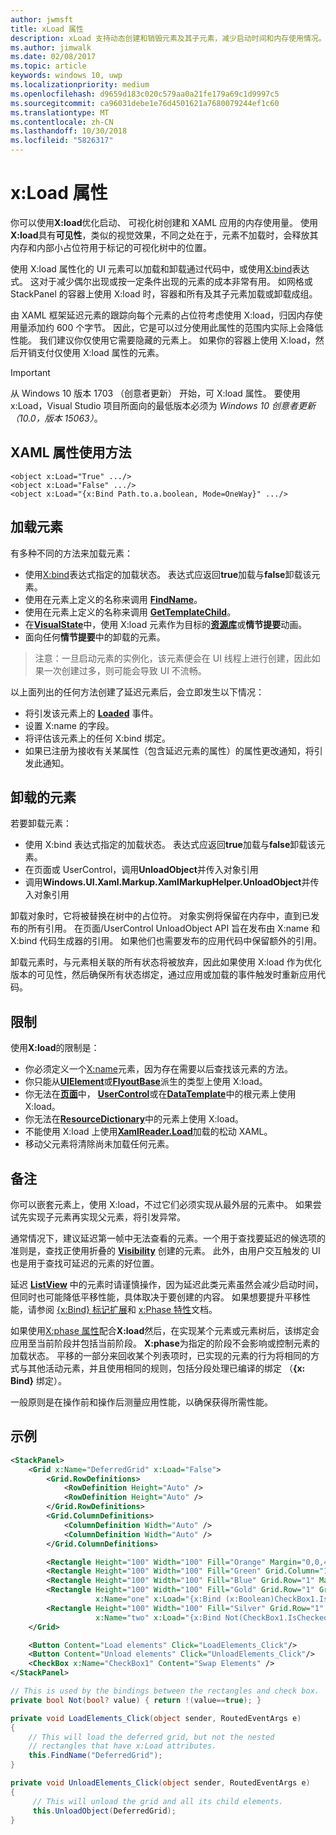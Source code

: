 ```yaml
---
author: jwmsft
title: xLoad 属性
description: xLoad 支持动态创建和销毁元素及其子元素，减少启动时间和内存使用情况。 
ms.author: jimwalk
ms.date: 02/08/2017
ms.topic: article
keywords: windows 10, uwp
ms.localizationpriority: medium
ms.openlocfilehash: d9659d183c020c579aa0a21fe179a69c1d9997c5
ms.sourcegitcommit: ca96031debe1e76d4501621a7680079244ef1c60
ms.translationtype: MT
ms.contentlocale: zh-CN
ms.lasthandoff: 10/30/2018
ms.locfileid: "5826317"
---
```

# <a name="xload-attribute"></a>x:Load 属性

你可以使用**X:load**优化启动、 可视化树创建和 XAML 应用的内存使用量。 使用**X:load**具有**可见性**，类似的视觉效果，不同之处在于，元素不加载时，会释放其内存和内部小占位符用于标记的可视化树中的位置。

使用 X:load 属性化的 UI 元素可以加载和卸载通过代码中，或使用[X:bind](x-bind-markup-extension.md)表达式。 这对于减少偶尔出现或按一定条件出现的元素的成本非常有用。 如网格或 StackPanel 的容器上使用 X:load 时，容器和所有及其子元素加载或卸载成组。

由 XAML 框架延迟元素的跟踪向每个元素的占位符考虑使用 X:load，归因内存使用量添加约 600 个字节。 因此，它是可以过分使用此属性的范围内实际上会降低性能。 我们建议你仅使用它需要隐藏的元素上。 如果你的容器上使用 X:load，然后开销支付仅使用 X:load 属性的元素。

> [!IMPORTANT]
> 从 Windows 10 版本 1703 （创意者更新） 开始，可 X:load 属性。 要使用 x:Load，Visual Studio 项目所面向的最低版本必须为 *Windows 10 创意者更新（10.0，版本 15063）*。

## <a name="xaml-attribute-usage"></a>XAML 属性使用方法

``` syntax
<object x:Load="True" .../>
<object x:Load="False" .../>
<object x:Load="{x:Bind Path.to.a.boolean, Mode=OneWay}" .../>
```

## <a name="loading-elements"></a>加载元素

有多种不同的方法来加载元素：

- 使用[X:bind](x-bind-markup-extension.md)表达式指定的加载状态。 表达式应返回**true**加载与**false**卸载该元素。
- 使用在元素上定义的名称来调用 [**FindName**](https://msdn.microsoft.com/library/windows/apps/br208715)。
- 使用在元素上定义的名称来调用 [**GetTemplateChild**](https://msdn.microsoft.com/library/windows/apps/br209416)。
- 在[**VisualState**](https://msdn.microsoft.com/library/windows/apps/br209007)中，使用 X:load 元素作为目标的[**资源库**](https://msdn.microsoft.com/library/windows/apps/br208817)或**情节提要**动画。
- 面向任何**情节提要**中的卸载的元素。

> 注意：一旦启动元素的实例化，该元素便会在 UI 线程上进行创建，因此如果一次创建过多，则可能会导致 UI 不流畅。

以上面列出的任何方法创建了延迟元素后，会立即发生以下情况：

- 将引发该元素上的 [**Loaded**](https://msdn.microsoft.com/library/windows/apps/br208723) 事件。
- 设置 X:name 的字段。
- 将评估该元素上的任何 X:bind 绑定。
- 如果已注册为接收有关某属性（包含延迟元素的属性）的属性更改通知，将引发此通知。

## <a name="unloading-elements"></a>卸载的元素

若要卸载元素：

- 使用 X:bind 表达式指定的加载状态。 表达式应返回**true**加载与**false**卸载该元素。
- 在页面或 UserControl，调用**UnloadObject**并传入对象引用
- 调用**Windows.UI.Xaml.Markup.XamlMarkupHelper.UnloadObject**并传入对象引用

卸载对象时，它将被替换在树中的占位符。 对象实例将保留在内存中，直到已发布的所有引用。 在页面/UserControl UnloadObject API 旨在发布由 X:name 和 X:bind 代码生成器的引用。 如果他们也需要发布的应用代码中保留额外的引用。

卸载元素时，与元素相关联的所有状态将被放弃，因此如果使用 X:load 作为优化版本的可见性，然后确保所有状态绑定，通过应用或加载的事件触发时重新应用代码。

## <a name="restrictions"></a>限制

使用**X:load**的限制是：

- 你必须定义一个[X:name](x-name-attribute.md)元素，因为存在需要以后查找该元素的方法。
- 你只能从[**UIElement**](https://msdn.microsoft.com/library/windows/apps/br208911)或[**FlyoutBase**](https://msdn.microsoft.com/library/windows/apps/dn279249)派生的类型上使用 X:load。
- 你无法在[**页面**](https://msdn.microsoft.com/library/windows/apps/windows.ui.xaml.controls.page)中， [**UserControl**](https://msdn.microsoft.com/library/windows/apps/windows.ui.xaml.controls.usercontrol)或在[**DataTemplate**](https://msdn.microsoft.com/library/windows/apps/br242348)中的根元素上使用 X:load。
- 你无法在[**ResourceDictionary**](https://msdn.microsoft.com/library/windows/apps/br208794)中的元素上使用 X:load。
- 不能使用 X:load 上使用[**XamlReader.Load**](https://msdn.microsoft.com/library/windows/apps/br228048)加载的松动 XAML。
- 移动父元素将清除尚未加载任何元素。

## <a name="remarks"></a>备注

你可以嵌套元素上，使用 X:load，不过它们必须实现从最外层的元素中。 如果尝试先实现子元素再实现父元素，将引发异常。

通常情况下，建议延迟第一帧中无法查看的元素。一个用于查找要延迟的候选项的准则是，查找正使用折叠的 [**Visibility**](https://msdn.microsoft.com/library/windows/apps/br208992) 创建的元素。 此外，由用户交互触发的 UI 也是用于查找可延迟的元素的好位置。

延迟 [**ListView**](https://msdn.microsoft.com/library/windows/apps/br242878) 中的元素时请谨慎操作，因为延迟此类元素虽然会减少启动时间，但同时也可能降低平移性能，具体取决于要创建的内容。 如果想要提升平移性能，请参阅 [{x:Bind} 标记扩展](x-bind-markup-extension.md)和 [x:Phase 特性](x-phase-attribute.md)文档。

如果使用[X:phase 属性](x-phase-attribute.md)配合**X:load**然后，在实现某个元素或元素树后，该绑定会应用至当前阶段并包括当前阶段。 **X:phase**为指定的阶段不会影响或控制元素的加载状态。 平移的一部分来回收某个列表项时，已实现的元素的行为将相同的方式与其他活动元素，并且使用相同的规则，包括分段处理已编译的绑定 （**{x: Bind}** 绑定）。

一般原则是在操作前和操作后测量应用性能，以确保获得所需性能。

## <a name="example"></a>示例

```xml
<StackPanel>
    <Grid x:Name="DeferredGrid" x:Load="False">
        <Grid.RowDefinitions>
            <RowDefinition Height="Auto" />
            <RowDefinition Height="Auto" />
        </Grid.RowDefinitions>
        <Grid.ColumnDefinitions>
            <ColumnDefinition Width="Auto" />
            <ColumnDefinition Width="Auto" />
        </Grid.ColumnDefinitions>

        <Rectangle Height="100" Width="100" Fill="Orange" Margin="0,0,4,4"/>
        <Rectangle Height="100" Width="100" Fill="Green" Grid.Column="1" Margin="4,0,0,4"/>
        <Rectangle Height="100" Width="100" Fill="Blue" Grid.Row="1" Margin="0,4,4,0"/>
        <Rectangle Height="100" Width="100" Fill="Gold" Grid.Row="1" Grid.Column="1" Margin="4,4,0,0"
                   x:Name="one" x:Load="{x:Bind (x:Boolean)CheckBox1.IsChecked, Mode=OneWay}"/>
        <Rectangle Height="100" Width="100" Fill="Silver" Grid.Row="1" Grid.Column="1" Margin="4,4,0,0"
                   x:Name="two" x:Load="{x:Bind Not(CheckBox1.IsChecked), Mode=OneWay}"/>
    </Grid>

    <Button Content="Load elements" Click="LoadElements_Click"/>
    <Button Content="Unload elements" Click="UnloadElements_Click"/>
    <CheckBox x:Name="CheckBox1" Content="Swap Elements" />
</StackPanel>
```

```csharp
// This is used by the bindings between the rectangles and check box.
private bool Not(bool? value) { return !(value==true); }

private void LoadElements_Click(object sender, RoutedEventArgs e)
{
    // This will load the deferred grid, but not the nested
    // rectangles that have x:Load attributes.
    this.FindName("DeferredGrid"); 
}

private void UnloadElements_Click(object sender, RoutedEventArgs e)
{
     // This will unload the grid and all its child elements.
     this.UnloadObject(DeferredGrid);
}
```

